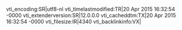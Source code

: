 vti_encoding:SR|utf8-nl
vti_timelastmodified:TR|20 Apr 2015 16:32:54 -0000
vti_extenderversion:SR|12.0.0.0
vti_cacheddtm:TX|20 Apr 2015 16:32:54 -0000
vti_filesize:IR|4340
vti_backlinkinfo:VX|
